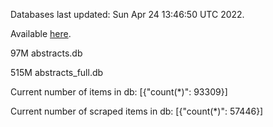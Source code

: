 Databases last updated: Sun Apr 24 13:46:50 UTC 2022. 

Available [here](https://github.com/cbeauhilton/ash-db/releases).


97M	abstracts.db

515M	abstracts_full.db

Current number of items in db:
[{"count(*)": 93309}]

Current number of scraped items in db:
[{"count(*)": 57446}]
